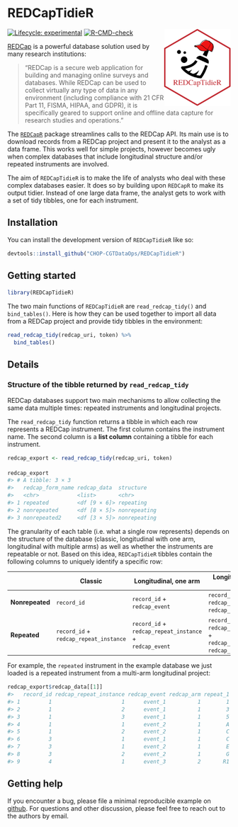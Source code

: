 
<!-- README.md is generated from README.Rmd. Please edit that file -->

# REDCapTidieR

<p align="center">

<img src="man/figures/REDCapTidieR.png" alt="drawing" width="150" align="right"/>

</p>
<!-- badges: start -->

[![Lifecycle:
experimental](https://img.shields.io/badge/lifecycle-experimental-orange.svg)](https://lifecycle.r-lib.org/articles/stages.html#experimental)
[![R-CMD-check](https://github.com/CHOP-CGTDataOps/REDCapTidieR/actions/workflows/R-CMD-check.yaml/badge.svg)](https://github.com/CHOP-CGTDataOps/REDCapTidieR/actions/workflows/R-CMD-check.yaml)

<!-- badges: end -->

[REDCap](https://www.project-redcap.org/) is a powerful database
solution used by many research institutions:

> “REDCap is a secure web application for building and managing online
> surveys and databases. While REDCap can be used to collect virtually
> any type of data in any environment (including compliance with 21 CFR
> Part 11, FISMA, HIPAA, and GDPR), it is specifically geared to support
> online and offline data capture for research studies and operations.”

The [`REDCapR`](https://ouhscbbmc.github.io/REDCapR/) package
streamlines calls to the REDCap API. Its main use is to download records
from a REDCap project and present it to the analyst as a data frame.
This works well for simple projects, however becomes ugly when complex
databases that include longitudinal structure and/or repeated
instruments are involved.

The aim of `REDCapTidieR` is to make the life of analysts who deal with
these complex databases easier. It does so by building upon `REDCapR` to
make its output tidier. Instead of one large data frame, the analyst
gets to work with a set of tidy tibbles, one for each instrument.

## Installation

You can install the development version of `REDCapTidieR` like so:

``` r
devtools::install_github("CHOP-CGTDataOps/REDCapTidieR")
```

## Getting started

``` r
library(REDCapTidieR)
```

The two main functions of `REDCapTidieR` are `read_redcap_tidy()` and
`bind_tables()`. Here is how they can be used together to import all
data from a REDCap project and provide tidy tibbles in the environment:

``` r
read_redcap_tidy(redcap_uri, token) %>% 
  bind_tables()
```

## Details

### Structure of the tibble returned by `read_redcap_tidy`

REDCap databases support two main mechanisms to allow collecting the
same data multiple times: repeated instruments and longitudinal
projects.

The `read_redcap_tidy` function returns a tibble in which each row
represents a REDCap instrument. The first column contains the instrument
name. The second column is a **list column** containing a tibble for
each instrument.

``` r
redcap_export <- read_redcap_tidy(redcap_uri, token)

redcap_export
#> # A tibble: 3 × 3
#>   redcap_form_name redcap_data  structure   
#>   <chr>            <list>       <chr>       
#> 1 repeated         <df [9 × 6]> repeating   
#> 2 nonrepeated      <df [8 × 5]> nonrepeating
#> 3 nonrepeated2     <df [3 × 5]> nonrepeating
```

The granularity of each table (i.e. what a single row represents)
depends on the structure of the database (classic, longitudinal with one
arm, longitudinal with multiple arms) as well as whether the instruments
are repeatable or not. Based on this idea, `REDCapTidieR` tibbles
contain the following columns to uniquely identify a specific row:

<table style="width:100%;">
<colgroup>
<col style="width: 17%" />
<col style="width: 25%" />
<col style="width: 28%" />
<col style="width: 28%" />
</colgroup>
<thead>
<tr class="header">
<th></th>
<th><strong>Classic</strong></th>
<th><strong>Longitudinal, one arm</strong></th>
<th><strong>Longitudinal, multi-arm</strong></th>
</tr>
</thead>
<tbody>
<tr class="odd">
<td><strong>Nonrepeated</strong></td>
<td><code>record_id</code></td>
<td><code>record_id</code> +<br />
<code>redcap_event</code></td>
<td><code>record_id</code> +<br />
<code>redcap_event</code> +<br />
<code>redcap_arm</code></td>
</tr>
<tr class="even">
<td><strong>Repeated</strong></td>
<td><code>record_id</code> +<br />
<code>redcap_repeat_instance</code></td>
<td><code>record_id</code> +<br />
<code>redcap_repeat_instance</code> +<br />
<code>redcap_event</code></td>
<td><code>record_id</code> +<br />
<code>redcap_repeat_instance</code> +<br />
<code>redcap_event</code> +<br />
<code>redcap_arm</code></td>
</tr>
</tbody>
</table>

For example, the `repeated` instrument in the example database we just
loaded is a repeated instrument from a multi-arm longitudinal project:

``` r
redcap_export$redcap_data[[1]]
#>   record_id redcap_repeat_instance redcap_event redcap_arm repeat_1 repeat_2
#> 1         1                      1      event_1          1        1        2
#> 2         1                      2      event_1          1        3        4
#> 3         1                      3      event_1          1        5        6
#> 4         1                      1      event_2          1        A        B
#> 5         1                      2      event_2          1        C        D
#> 6         3                      1      event_1          1        C        D
#> 7         3                      1      event_2          1        E        F
#> 8         3                      2      event_2          1        G        H
#> 9         4                      1      event_3          2       R1       R2
```



## Getting help

If you encounter a bug, please file a minimal reproducible example on
[github](https://github.com/CHOP-CGTDataOps/REDCapTidieR/issues). For
questions and other discussion, please feel free to reach out to the
authors by email.
